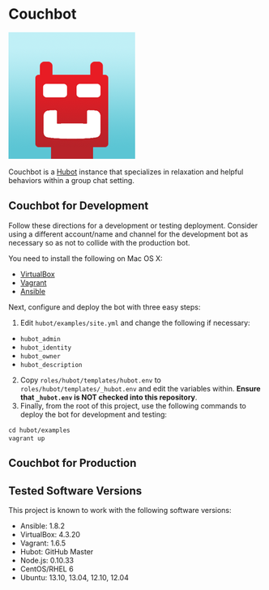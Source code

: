 # Couchbot

![Couchbot](https://github.com/couchbaselabs/couchbot/blob/master/share/couchbot.png?raw=true)

Couchbot is a [Hubot](https://github.com/github/hubot) instance that
specializes in relaxation and helpful behaviors within a group chat setting.

## Couchbot for Development

Follow these directions for a development or testing deployment. Consider
using a different account/name and channel for the development bot as
necessary so as not to collide with the production bot.

You need to install the following on Mac OS X:

* [VirtualBox](https://www.virtualbox.org/)
* [Vagrant](http://www.vagrantup.com/)
* [Ansible](http://www.ansibleworks.com/docs/intro_installation.html)

Next, configure and deploy the bot with three easy steps:

1. Edit `hubot/examples/site.yml` and change the following if necessary:
 * `hubot_admin`
 * `hubot_identity`
 * `hubot_owner`
 * `hubot_description`
2. Copy `roles/hubot/templates/hubot.env` to 
   `roles/hubot/templates/_hubot.env` and edit the variables within. 
   **Ensure that `_hubot.env` is NOT checked into this repository**.
3. Finally, from the root of this project, use the following commands to
deploy the bot for development and testing:

```
cd hubot/examples
vagrant up
```

## Couchbot for Production
 
## Tested Software Versions

This project is known to work with the following software versions:

* Ansible: 1.8.2
* VirtualBox: 4.3.20
* Vagrant: 1.6.5
* Hubot: GitHub Master
* Node.js: 0.10.33
* CentOS/RHEL 6
* Ubuntu: 13.10, 13.04, 12.10, 12.04
